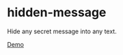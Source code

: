 # hidden-message
Hide any secret message into any text.

[Demo](https://ozgrozer.github.io/hidden-message/)

